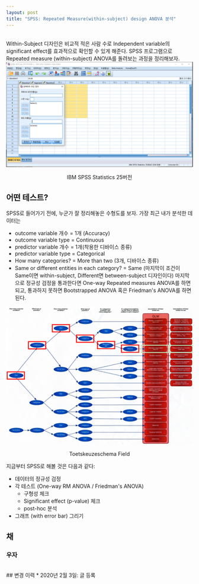 ```yaml
---
layout: post
title: "SPSS: Repeated Measure(within-subject) design ANOVA 분석"
---
```

<br>
Within-Subject 디자인은 비교적 적은 사람 수로 Independent variable의 significant effect를 효과적으로 확인할 수 있게 해준다. SPSS 프로그램으로 Repeated measure (within-subject) ANOVA를 돌려보는 과정을 정리해보자.

<img src="/assets/RManova/SPSSoverview.PNG" width="600">
<p style='text-align:center'>IBM SPSS Statistics 25버전</p>

## 어떤 테스트?

SPSS로 들어가기 전에, 누군가 잘 정리해놓은 수형도를 보자. 가장 최근 내가 분석한 데이터는 
* outcome variable 개수 = 1개 (Accuracy)
* outcome variable type = Continuous
* predictor variable 개수 = 1개(착용한 디바이스 종류)
* predictor variable type = Categorical
* How many categories? = More than two (3개, 디바이스 종류)
* Same or different entities in each category? = Same 
(마지막이 조건이 Same이면 within-subject, Different면 between-subject 디자인이다) 
마지막으로 정규성 검정을 통과한다면 One-way Repeated measures ANOVA를 하면 되고, 통과하지 못하면 Bootstrapped ANOVA 혹은 Friedman's ANOVA를 하면 된다.

<img src="/assets/RManova/toetskeuzeschema.PNG" width="900">
<p style='text-align:center'>Toetskeuzeschema Field</p>

지금부터 SPSS로 해볼 것은 다음과 같다:
* 데이터의 정규성 검정
* 각 테스트 (One-way RM ANOVA / Friedman's ANOVA)
  * 구형성 체크
  * Significant effect (p-value) 체크
  * post-hoc 분석
* 그래프 (with error bar) 그리기


## 채

### 우자

<br>
## 변경 이력
* 2020년 2월 3일: 글 등록

